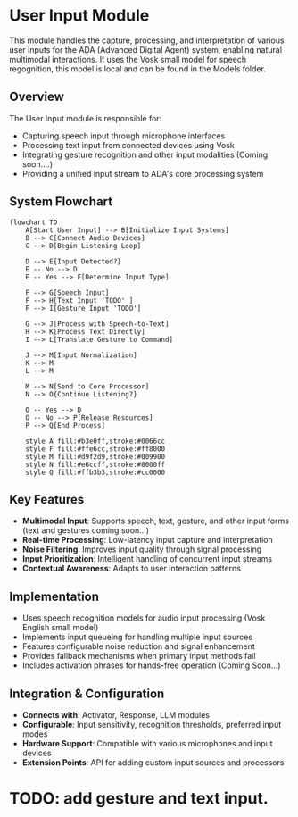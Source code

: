 # User Input Module

This module handles the capture, processing, and interpretation of various user inputs for the ADA (Advanced Digital Agent) system, enabling natural multimodal interactions. It uses the Vosk small model for speech regognition, this model is local and can be found in the Models folder.

## Overview

The User Input module is responsible for:
- Capturing speech input through microphone interfaces
- Processing text input from connected devices using Vosk
- Integrating gesture recognition and other input modalities (Coming soon....)
- Providing a unified input stream to ADA's core processing system

## System Flowchart

```mermaid
flowchart TD
    A[Start User Input] --> B[Initialize Input Systems]
    B --> C[Connect Audio Devices]
    C --> D[Begin Listening Loop]
    
    D --> E{Input Detected?}
    E -- No --> D
    E -- Yes --> F[Determine Input Type]
    
    F --> G[Speech Input]
    F --> H[Text Input 'TODO' ]
    F --> I[Gesture Input 'TODO']
    
    G --> J[Process with Speech-to-Text]
    H --> K[Process Text Directly]
    I --> L[Translate Gesture to Command]
    
    J --> M[Input Normalization]
    K --> M
    L --> M
    
    M --> N[Send to Core Processor]
    N --> O{Continue Listening?}
    
    O -- Yes --> D
    O -- No --> P[Release Resources]
    P --> Q[End Process]

    style A fill:#b3e0ff,stroke:#0066cc
    style F fill:#ffe6cc,stroke:#ff8000
    style M fill:#d9f2d9,stroke:#009900
    style N fill:#e6ccff,stroke:#8000ff
    style Q fill:#ffb3b3,stroke:#cc0000
```

## Key Features

- **Multimodal Input**: Supports speech, text, gesture, and other input forms (text and gestures coming soon...)
- **Real-time Processing**: Low-latency input capture and interpretation
- **Noise Filtering**: Improves input quality through signal processing
- **Input Prioritization**: Intelligent handling of concurrent input streams
- **Contextual Awareness**: Adapts to user interaction patterns

## Implementation

- Uses speech recognition models for audio input processing (Vosk English small model)
- Implements input queueing for handling multiple input sources
- Features configurable noise reduction and signal enhancement
- Provides fallback mechanisms when primary input methods fail
- Includes activation phrases for hands-free operation (Coming Soon...)

## Integration & Configuration

- **Connects with**: Activator, Response, LLM modules
- **Configurable**: Input sensitivity, recognition thresholds, preferred input modes
- **Hardware Support**: Compatible with various microphones and input devices
- **Extension Points**: API for adding custom input sources and processors

# TODO: add gesture and text input.